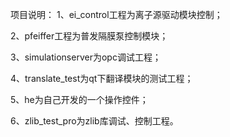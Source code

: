 项目说明：
1、ei_control工程为离子源驱动模块控制；

2、pfeiffer工程为普发隔膜泵控制模块；

3、simulationserver为opc调试工程；

4、translate_test为qt下翻译模块的测试工程；

5、he为自己开发的一个操作控件；

6、zlib_test_pro为zlib库调试、控制工程。